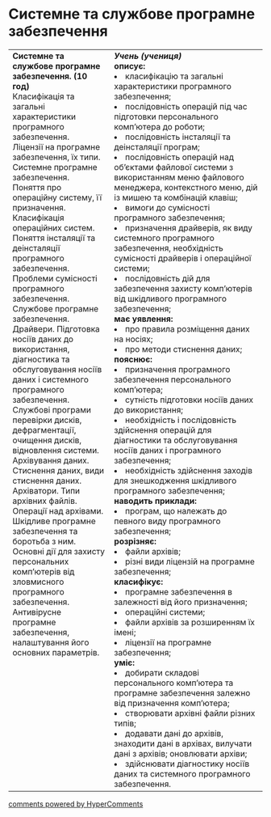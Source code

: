 <div id="hypercomments_widget" class="js-hypercomments-widget invisible"></div>

# Системне та службове програмне забезпечення

<table>
  <tr>
    <td width="40%" style="vertical-align:top !important;">
<b>Системне та службове програмне забезпечення. (10 год)</b><br>
Класифікація та загальні характеристики програмного забезпечення.<br>
Ліцензії на програмне забезпечення, їх типи. <br>
Системне програмне забезпечення.<br>
Поняття про операційну систему, її призначення. Класифікація операційних систем. <br>
Поняття інсталяції та деінсталяції програмного забезпечення. Проблеми сумісності програмного забезпечення. <br>
Службове програмне забезпечення. Драйвери. Підготовка носіїв даних до використання, діагностика та обслуговування носіїв даних і системного програмного забезпечення. Службові програми перевірки дисків, дефрагментації, очищення дисків, відновлення системи.<br>
Архівування даних. Стиснення даних, види стиснення даних. Архіватори. Типи архівних файлів. Операції над архівами.<br>
Шкідливе програмне забезпечення та боротьба з ним. Основні дії для захисту персональних комп’ютерів від зловмисного програмного забезпечення. Антивірусне програмне забезпечення, налаштування його основних параметрів.
</td>
    <td width="60%" style="vertical-align:top !important;">
<i><b>Учень (учениця)</b></i><br>
<b>описує:</b>
<li>класифікацію та загальні характеристики програмного забезпечення;</li>
<li>послідовність операцій під час підготовки персонального комп’ютера до роботи;</li>
<li>послідовність інсталяції та деінсталяції програм;</li>
<li>послідовність операцій над об’єктами файлової системи з використанням меню файлового менеджера, контекстного меню, дій із мишею та комбінацій  клавіш;</li>
<li>вимоги до сумісності програмного забезпечення;</li>
<li>призначення драйверів, як виду системного програмного забезпечення, необхідність сумісності драйверів і операційної системи;</li>
<li>послідовність дій для забезпечення захисту комп’ютерів від шкідливого програмного забезпечення;</li>
<b>має уявлення:</b>
<li>про правила розміщення даних на носіях;</li>
<li>про методи стиснення даних;</li>
<b>пояснює:</b>
<li>призначення програмного забезпечення персонального комп’ютера;</li>
<li>сутність підготовки носіїв даних до використання;</li>
<li>необхідність і послідовність здійснення операцій для діагностики та обслуговування носіїв даних і програмного забезпечення;</li>
<li>необхідність здійснення заходів для знешкодження шкідливого програмного забезпечення;</li>
<b>наводить приклади:</b>
<li>програм, що належать до певного виду програмного забезпечення;</li>
<b>розрізняє:</b>
<li>файли архівів;</li>
<li>різні види ліцензій на програмне забезпечення;</li>
<b>класифікує:</b>
<li>програмне забезпечення в залежності від його призначення; </li>
<li>операційні системи;</li>
<li>файли архівів за розширенням їх імені;</li>
<li>ліцензії на програмне забезпечення;</li>
<b>уміє:</b>
<li>добирати складові персонального комп’ютера та програмне забезпечення  залежно від призначення комп’ютера;</li>
<li>створювати архівні файли різних типів;</li>
<li>додавати дані до архівів, знаходити дані в архівах, вилучати дані з архівів; оновлювати архіви;</li>
<li>здійснювати діагностику носіїв даних та системного програмного забезпечення.</li>
  </td>
</table>

<div class="js-hypercomments-container">
<a href="http://hypercomments.com" class="hc-link" title="comments widget">comments powered by HyperComments</a>
</div>